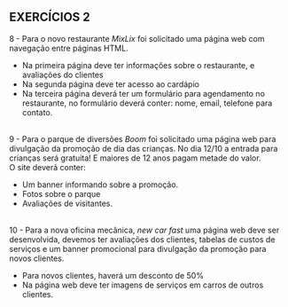 EXERCÍCIOS 2
- 

8 - Para o novo restaurante <i>MixLix </i>foi solicitado uma página web com navegação entre páginas HTML. 
- Na primeira página deve ter informações sobre o restaurante, e avaliações do clientes 
- Na segunda página deve ter acesso ao cardápio
- Na terceira página deverá ter um formulário para agendamento no restaurante, no formulário deverá conter: nome, email, telefone para contato.
<br><br>

9 - Para o parque de diversões <i> Boom </i> foi solicitado uma página web para  divulgação da promoção de dia das crianças. No dia 12/10 a entrada para crianças será gratuita! E maiores de 12 anos pagam metade do valor. <br>
O site deverá conter:
- Um banner informando sobre a promoção. 
- Fotos sobre o parque 
- Avaliações de visitantes. 
<br><br>

10 - Para a nova oficina mecânica, <i> new car fast </i> uma página web deve ser desenvolvida, devemos ter avaliações dos clientes, tabelas de custos de serviços e um banner promocional para divulgação da promoção para novos clientes. 
- Para novos clientes, haverá um desconto de 50%
- Na página web deve ter imagens de serviços em carros de outros clientes. 
